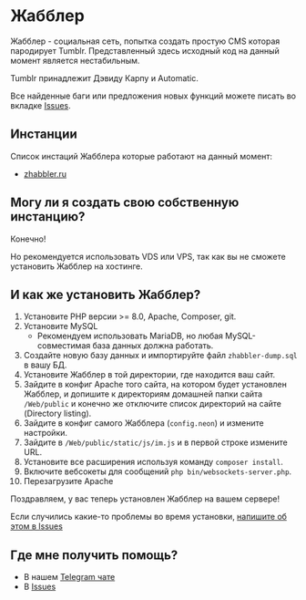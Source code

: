 # Жабблер
Жабблер - социальная сеть, попытка создать простую CMS которая пародирует Tumblr. Представленный здесь исходный код на данный момент является нестабильным.

Tumblr принадлежит Дэвиду Карпу и Automatic.

Все найденные баги или предложения новых функций можете писать во вкладке [Issues](https://github.com/zhabbler/zhabbler/issues).

## Инстанции
Список инстаций Жабблера которые работают на данный момент:
* [zhabbler.ru](https://zhabbler.ru)

## Могу ли я создать свою собственную инстанцию?
Конечно!

Но рекомендуется использовать VDS или VPS, так как вы не сможете установить Жабблер на хостинге.

## И как же установить Жабблер?
1. Установите PHP версии >= 8.0, Apache, Composer, git.
2. Установите MySQL
   * Рекомендуем использовать MariaDB, но любая MySQL-совместимая база данных должна работать.
3. Создайте новую базу данных и импортируйте файл `zhabbler-dump.sql` в вашу БД.
4. Установите Жабблер в той директории, где находится ваш сайт.
5. Зайдите в конфиг Apache того сайта, на котором будет установлен Жабблер, и допишите к директориям домашней папки сайта `/Web/public` и конечно же отключите список директорий на сайте (Directory listing).
6. Зайдите в конфиг самого Жабблера (`config.neon`) и измените настройки.
7. Зайдите в `/Web/public/static/js/im.js` и в первой строке измените URL.
8. Установите все расширения используя команду `composer install`.
9. Включите вебсокеты для сообщений `php bin/websockets-server.php`.
10. Перезагрузите Apache

Поздравляем, у вас теперь установлен Жабблер на вашем сервере!

Если случились какие-то проблемы во время установки, [напишите об этом в Issues](https://github.com/zhabbler/zhabbler/issues)

## Где мне получить помощь?
* В нашем [Telegram чате](https://t.me/ZhabblerChat)
* В [Issues](https://github.com/zhabbler/zhabbler/issues)
